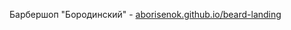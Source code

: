 Барбершоп "Бородинский" - <a href="https://aborisenok.github.io/beard-landing" target="_blank">aborisenok.github.io/beard-landing</a>